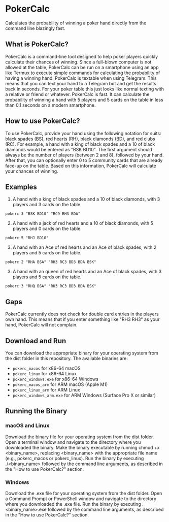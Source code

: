 # PokerCalc

Calculates the probability of winning a poker hand directly from the command line blazingly fast.

## What is PokerCalc?

PokerCalc is a command-line tool designed to help poker players quickly calculate their chances of winning. Since a full-blown computer is not allowed at the table, PokerCalc can be run on a smartphone using an app like Termux to execute simple commands for calculating the probability of having a winning hand. PokerCalc is textable when using Telegram. This means that you can text your hand to a Telegram bot and get the results back in seconds. For your poker table this just looks like normal texting with a relative or friend or whatever. PokerCalc is fast. It can calculate the probability of winning a hand with 5 players and 5 cards on the table in less than 0.1 seconds on a modern smartphone.

## How to use PokerCalc?

To use PokerCalc, provide your hand using the following notation for suits: black spades (BS), red hearts (RH), black diamonds (BD), and red clubs (RC). For example, a hand with a king of black spades and a 10 of black diamonds would be entered as "BSK BD10". The first argument should always be the number of players (between 2 and 8), followed by your hand. After that, you can optionally enter 0 to 5 community cards that are already face-up on the table. Based on this information, PokerCalc will calculate your chances of winning.



## Examples
1. A hand with a king of black spades and a 10 of black diamonds, with 3 players and 3 cards on the table.
```
pokerc 3 "BSK BD10" "RC9 RH3 BDA"
```
2. A hand with a jack of red hearts and a 10 of black diamonds, with 5 players and 0 cards on the table.
```
pokerc 5 "RHJ BD10"
```
3. A hand with an Ace of red hearts and an Ace of black spades, with 2 players and 5 cards on the table.
```
pokerc 2 "RHA BSA" "RH3 RC3 BD3 BDA BSK"
```
3. A hand with an queen of red hearts and an Ace of black spades, with 3 players and 5 cards on the table.
```
pokerc 3 "RHQ BSA" "RH3 RC3 BD3 BDA BSK"
```

## Gaps

PokerCalc currently does not check for double card entries in the players own hand. This means that if you enter something like "RH3 RH3" as your hand, PokerCalc will not complain. 

## Download and Run
You can download the appropriate binary for your operating system from the dist folder in this repository. The available binaries are:

- `pokerc_macos` for x86-64 macOS
- `pokerc_linux` for x86-64 Linux
- `pokerc_windows.exe` for x86-64 Windows
- `pokerc_macos_arm` for ARM macOS (Apple M1)
- `pokerc_linux_arm` for ARM Linux
- `pokerc_windows_arm.exe` for ARM Windows (Surface Pro X or similar)


## Running the Binary
### macOS and Linux

Download the binary file for your operating system from the dist folder.
Open a terminal window and navigate to the directory where you downloaded the binary.
Make the binary executable by running chmod +x <binary_name>, replacing <binary_name> with the appropriate file name (e.g., pokerc_macos or pokerc_linux).
Run the binary by executing ./<binary_name> followed by the command line arguments, as described in the "How to use PokerCalc?" section.

### Windows

Download the .exe file for your operating system from the dist folder.
Open a Command Prompt or PowerShell window and navigate to the directory where you downloaded the .exe file.
Run the binary by executing .\<binary_name>.exe followed by the command line arguments, as described in the "How to use PokerCalc?" section.